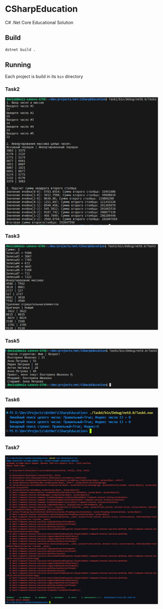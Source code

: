 # CSharpEducation
C# .Net Core Educational Solution

## Build
```sh
dotnet build .
```

## Running
Each project is build in its `bin` directory

### Task2
![alt text](Task2/task2.png)

### Task3
![alt text](Task3/task3.png)

### Task5
![alt text](Task5/task5.jpg)

### Task6
![alt text](Task6/task6.jpg)

### Task7
![alt text](task7.jpg)
